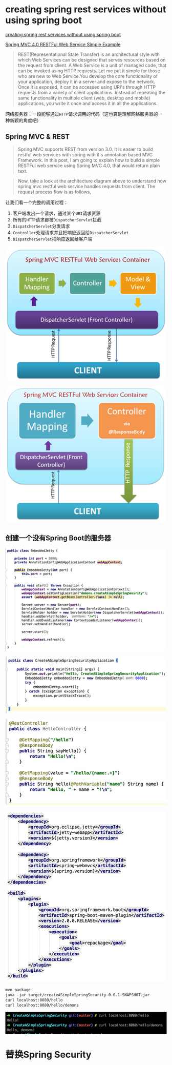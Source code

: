 # creating spring rest services without using spring boot #

[creating spring rest services without using spring boot](https://stackoverflow.com/questions/29416804/creating-spring-rest-services-without-using-spring-boot)

[Spring MVC 4.0 RESTFul Web Service Simple Example](http://www.programming-free.com/2014/01/spring-mvc-40-restful-web-services.html)

> REST(Representational State Transfer) is an architectural style with which Web Services can be designed that serves resources based on the request from client. A Web Service is a unit of managed code, that can be invoked using HTTP requests. Let me put it simple for those who are new to Web Service.You develop the core functionality of your application, deploy it in a server and expose to the network. Once it is exposed, it can be accessed using URI's through HTTP requests from a variety of client applications. Instead of repeating the same functionality in multiple client (web, desktop and mobile) applications, you write it once and access it in all the applications. 

网络服务器：一段能够通过`HTTP`请求调用的代码（这也算是理解网络服务器的一种新颖的角度吧）

##  Spring MVC & REST ##

> Spring MVC supports REST from version 3.0. It is easier to build restful web services with spring with it's annotation based MVC Framework. In this post, I am going to explain how to build a simple RESTFul web service using Spring MVC 4.0, that would return plain text.

>  Now, take a look at the architecture diagram above to understand how spring mvc restful web service handles requests from client. The request process flow is as follows,

让我们看一个完整的调用过程：

1. 客户端发出一个请求，通过某个`URI`请求资源
2. 所有的`HTTP`请求都被`DispatcherServlet`拦截
3. `DispatcherServlet`分发请求
4. `Controller`处理请求并且把响应返回给`DispatcherServlet`
5. `DispatcherServlet`把响应返回给客户端

![1](1.jpg)

![2](2.jpg)

## 创建一个没有Spring Boot的服务器 #

![3](3.jpg)

![4](4.jpg)

![5](5.jpg)

![6](6.jpg)

```shell
mvn package
java -jar target/createASimpleSpringSecurity-0.0.1-SNAPSHOT.jar
curl localhost:8080/hello
curl localhost:8080/hello/demons
```

![7](7.jpg)

# 替换Spring Security #


